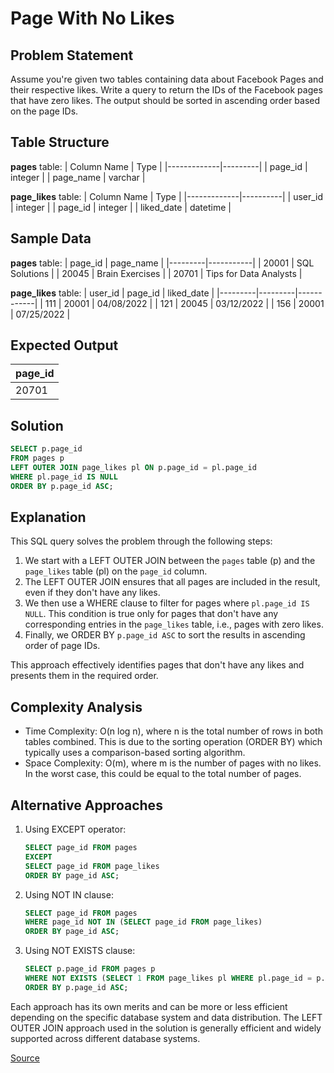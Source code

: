 # Page With No Likes

## Problem Statement
Assume you're given two tables containing data about Facebook Pages and their respective likes. Write a query to return the IDs of the Facebook pages that have zero likes. The output should be sorted in ascending order based on the page IDs.

## Table Structure
**pages** table:
| Column Name | Type    |
|-------------|---------|
| page_id     | integer |
| page_name   | varchar |

**page_likes** table:
| Column Name | Type     |
|-------------|----------|
| user_id     | integer  |
| page_id     | integer  |
| liked_date  | datetime |

## Sample Data
**pages** table:
| page_id | page_name |
|---------|-----------|
| 20001   | SQL Solutions |
| 20045   | Brain Exercises |
| 20701   | Tips for Data Analysts |

**page_likes** table:
| user_id | page_id | liked_date |
|---------|---------|------------|
| 111     | 20001   | 04/08/2022 |
| 121     | 20045   | 03/12/2022 |
| 156     | 20001   | 07/25/2022 |

## Expected Output
| page_id |
|---------|
| 20701   |

## Solution

```sql
SELECT p.page_id
FROM pages p
LEFT OUTER JOIN page_likes pl ON p.page_id = pl.page_id
WHERE pl.page_id IS NULL
ORDER BY p.page_id ASC;
```

## Explanation

This SQL query solves the problem through the following steps:

1. We start with a LEFT OUTER JOIN between the `pages` table (p) and the `page_likes` table (pl) on the `page_id` column.
2. The LEFT OUTER JOIN ensures that all pages are included in the result, even if they don't have any likes.
3. We then use a WHERE clause to filter for pages where `pl.page_id IS NULL`. This condition is true only for pages that don't have any corresponding entries in the `page_likes` table, i.e., pages with zero likes.
4. Finally, we ORDER BY `p.page_id ASC` to sort the results in ascending order of page IDs.

This approach effectively identifies pages that don't have any likes and presents them in the required order.

## Complexity Analysis
- Time Complexity: O(n log n), where n is the total number of rows in both tables combined. This is due to the sorting operation (ORDER BY) which typically uses a comparison-based sorting algorithm.
- Space Complexity: O(m), where m is the number of pages with no likes. In the worst case, this could be equal to the total number of pages.

## Alternative Approaches
1. Using EXCEPT operator:
   ```sql
   SELECT page_id FROM pages
   EXCEPT
   SELECT page_id FROM page_likes
   ORDER BY page_id ASC;
   ```
2. Using NOT IN clause:
   ```sql
   SELECT page_id FROM pages
   WHERE page_id NOT IN (SELECT page_id FROM page_likes)
   ORDER BY page_id ASC;
   ```
3. Using NOT EXISTS clause:
   ```sql
   SELECT p.page_id FROM pages p
   WHERE NOT EXISTS (SELECT 1 FROM page_likes pl WHERE pl.page_id = p.page_id)
   ORDER BY p.page_id ASC;
   ```

Each approach has its own merits and can be more or less efficient depending on the specific database system and data distribution. The LEFT OUTER JOIN approach used in the solution is generally efficient and widely supported across different database systems.

[Source](https://datalemur.com/questions/sql-page-with-no-likes)
